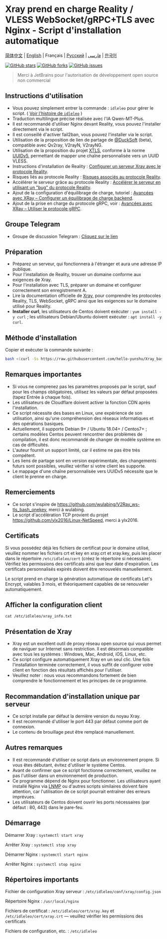 # Xray prend en charge Reality / VLESS WebSocket/gRPC+TLS avec Nginx - Script d'installation automatique

[简体中文](/README.md) | [English](/languages/en/README.md) | Français | [Русский](/languages/ru/README.md) | [فارسی](/languages/fa/README.md) | [한국어](/languages/ko/README.md)

[![GitHub stars](https://img.shields.io/github/stars/hello-yunshu/Xray_bash_onekey?color=%230885ce)](https://github.com/hello-yunshu/Xray_bash_onekey/stargazers) [![GitHub forks](https://img.shields.io/github/forks/hello-yunshu/Xray_bash_onekey?color=%230885ce)](https://github.com/hello-yunshu/Xray_bash_onekey/network) [![GitHub issues](https://img.shields.io/github/issues/hello-yunshu/Xray_bash_onekey)](https://github.com/hello-yunshu/Xray_bash_onekey/issues)

> Merci à JetBrains pour l'autorisation de développement open source non commercial

## Instructions d'utilisation

* Vous pouvez simplement entrer la commande : `idleleo` pour gérer le script. ( [Voir l'histoire de `idleleo`](https://github.com/hello-yunshu/Xray_bash_onekey/wiki/Backstory#la-voie-immortelle-didleleo) )
* Traduction multilingue précise réalisée avec l'IA Qwen-MT-Plus.
* Il est recommandé d'utiliser Nginx devant Reality, vous pouvez l'installer directement via le script.
* Il est conseillé d'activer fail2ban, vous pouvez l'installer via le script.
* Utilisation de la proposition de lien de partage de [@DuckSoft](https://github.com/DuckSoft) (beta), compatible avec Qv2ray, V2rayN, V2rayNG.
* Utilisation de la proposition du projet [XTLS](https://github.com/XTLS/Xray-core/issues/158), conforme à la norme [UUIDv5](https://tools.ietf.org/html/rfc4122#section-4.3), permettant de mapper une chaîne personnalisée vers un UUID VLESS.
* Instructions d'installation de Reality : [Configurer un serveur Xray avec le protocole Reality](https://hey.run/archives/da-jian-xray-reality-xie-yi-fu-wu-qi).
* Risques liés au protocole Reality : [Risques associés au protocole Reality](https://hey.run/archives/reality-xie-yi-de-feng-xian).
* Accélérer le serveur grâce au protocole Reality : [Accélérer le serveur en utilisant un "bug" du protocole Reality](https://hey.run/archives/use-reality).
* Ajout de la configuration d'équilibrage de charge, tutoriel : [Avancées avec XRay – Configurer un équilibrage de charge backend](https://hey.run/archives/xrayjin-jie-wan-fa---da-jian-hou-duan-fu-wu-qi-fu-zai-jun-heng).
* Ajout de la prise en charge du protocole gRPC, voir : [Avancées avec XRay – Utiliser le protocole gRPC](https://hey.run/archives/xrayjin-jie-wan-fa---shi-yong-grpcxie-yi).

## Groupe Telegram

* Groupe de discussion Telegram : [Cliquez sur le lien](https://t.me/+48VSqv7xIIFmZDZl)

## Préparation

* Préparez un serveur, qui fonctionnera à l'étranger et aura une adresse IP publique.
* Pour l'installation de Reality, trouver un domaine conforme aux exigences de Xray.
* Pour l'installation avec TLS, préparer un domaine et configurer correctement son enregistrement A.
* Lire la documentation officielle de [Xray](https://xtls.github.io), pour comprendre les protocoles Reality, TLS, WebSocket, gRPC ainsi que les exigences sur le domaine utilisé pour Reality.
* **Installer curl**, les utilisateurs de Centos doivent exécuter : `yum install -y curl` ; les utilisateurs Debian/Ubuntu doivent exécuter : `apt install -y curl`.

## Méthode d'installation

Copier et exécuter la commande suivante :

``` bash
bash <(curl -Ss https://raw.githubusercontent.com/hello-yunshu/Xray_bash_onekey/main/install.sh)
```

## Remarques importantes

* Si vous ne comprenez pas les paramètres proposés par le script, sauf pour les champs obligatoires, utilisez les valeurs par défaut proposées (tapez Entrée à chaque fois).
* Les utilisateurs de Cloudflare doivent activer la fonction CDN après l'installation.
* Ce script nécessite des bases en Linux, une expérience de son utilisation, ainsi qu'une compréhension des réseaux informatiques et des opérations basiques.
* Actuellement, il supporte Debian 9+ / Ubuntu 18.04+ / Centos7+ ; certains modèles Centos peuvent rencontrer des problèmes de compilation, il est donc recommandé de changer de modèle système en cas de difficultés.
* L'auteur fournit un support limité, car il estime ne pas être très compétent.
* Les liens de partage sont en version expérimentale, des changements futurs sont possibles, veuillez vérifier si votre client les supporte.
* Le mappage d'une chaîne personnalisée vers UUIDv5 nécessite que le client le prenne en charge.

## Remerciements

* Ce script s'inspire de <https://github.com/wulabing/V2Ray_ws-tls_bash_onekey>, merci à wulabing.
* Le script d'accélération TCP provient du projet <https://github.com/ylx2016/Linux-NetSpeed>, merci à ylx2016.

## Certificats

Si vous possédez déjà les fichiers de certificat pour le domaine utilisé, veuillez nommer les fichiers crt et key en xray.crt et xray.key, puis les placer dans le répertoire `/etc/idleleo/cert` (créez le répertoire si nécessaire). Vérifiez les permissions des certificats ainsi que leur date d'expiration. Les certificats personnalisés expirés doivent être renouvelés manuellement.

Le script prend en charge la génération automatique de certificats Let's Encrypt, valables 3 mois, et théoriquement capables de se renouveler automatiquement.

## Afficher la configuration client

`cat /etc/idleleo/xray_info.txt`

## Présentation de Xray

* Xray est un excellent outil de proxy réseau open source qui vous permet de naviguer sur Internet sans restriction. Il est désormais compatible avec tous les systèmes : Windows, Mac, Android, iOS, Linux, etc.
* Ce script configure automatiquement Xray en un seul clic. Une fois l'installation terminée correctement, il vous suffit de configurer votre client en fonction des résultats affichés pour l'utiliser.
* Veuillez noter : nous vous recommandons fortement de bien comprendre le fonctionnement et les principes de ce programme.

## Recommandation d'installation unique par serveur

* Ce script installe par défaut la dernière version du noyau Xray.
* Il est recommandé d'utiliser le port 443 par défaut comme port de connexion.
* Le contenu de brouillage peut être remplacé manuellement.

## Autres remarques

* Il est recommandé d'utiliser ce script dans un environnement propre. Si vous êtes débutant, évitez d'utiliser le système Centos.
* Avant de confirmer que ce script fonctionne correctement, veuillez ne pas l'utiliser dans un environnement de production.
* Ce programme dépend de Nginx pour fonctionner. Les utilisateurs ayant installé Nginx via [LNMP](https://lnmp.org) ou d'autres scripts similaires doivent faire attention, car l'utilisation de ce script pourrait entraîner des erreurs imprévues.
* Les utilisateurs de Centos doivent ouvrir les ports nécessaires (par défaut : 80, 443) dans le pare-feu.

## Démarrage

Démarrer Xray : `systemctl start xray`

Arrêter Xray : `systemctl stop xray`

Démarrer Nginx : `systemctl start nginx`

Arrêter Nginx : `systemctl stop nginx`

## Répertoires importants

Fichier de configuration Xray serveur : `/etc/idleleo/conf/xray/config.json`

Répertoire Nginx : `/usr/local/nginx`

Fichiers de certificat : `/etc/idleleo/cert/xray.key` et `/etc/idleleo/cert/xray.crt` — veuillez vérifier les permissions des certificats

Fichiers de configuration, etc. : `/etc/idleleo`